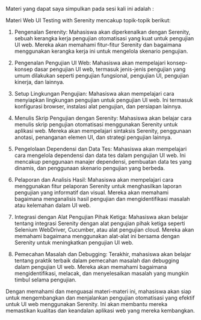 Materi yang dapat saya simpulkan pada sesi kali ini adalah :

Materi Web UI Testing with Serenity mencakup topik-topik berikut:

1. Pengenalan Serenity: Mahasiswa akan diperkenalkan dengan Serenity, sebuah kerangka kerja pengujian otomatisasi yang kuat untuk pengujian UI web. Mereka akan memahami fitur-fitur Serenity dan bagaimana menggunakan kerangka kerja ini untuk mengelola skenario pengujian.

2. Pengenalan Pengujian UI Web: Mahasiswa akan mempelajari konsep-konsep dasar pengujian UI web, termasuk jenis-jenis pengujian yang umum dilakukan seperti pengujian fungsional, pengujian UI, pengujian kinerja, dan lainnya.

3. Setup Lingkungan Pengujian: Mahasiswa akan mempelajari cara menyiapkan lingkungan pengujian untuk pengujian UI web. Ini termasuk konfigurasi browser, instalasi alat pengujian, dan persiapan lainnya.

4. Menulis Skrip Pengujian dengan Serenity: Mahasiswa akan belajar cara menulis skrip pengujian otomatisasi menggunakan Serenity untuk aplikasi web. Mereka akan mempelajari sintaksis Serenity, penggunaan anotasi, penanganan elemen UI, dan strategi pengujian lainnya.

5. Pengelolaan Dependensi dan Data Tes: Mahasiswa akan mempelajari cara mengelola dependensi dan data tes dalam pengujian UI web. Ini mencakup penggunaan manajer dependensi, pembuatan data tes yang dinamis, dan penggunaan skenario pengujian yang berbeda.

6. Pelaporan dan Analisis Hasil: Mahasiswa akan mempelajari cara menggunakan fitur pelaporan Serenity untuk menghasilkan laporan pengujian yang informatif dan visual. Mereka akan memahami bagaimana menganalisis hasil pengujian dan mengidentifikasi masalah atau kelemahan dalam UI web.

7. Integrasi dengan Alat Pengujian Pihak Ketiga: Mahasiswa akan belajar tentang integrasi Serenity dengan alat pengujian pihak ketiga seperti Selenium WebDriver, Cucumber, atau alat pengujian cloud. Mereka akan memahami bagaimana menggunakan alat-alat ini bersama dengan Serenity untuk meningkatkan pengujian UI web.

8. Pemecahan Masalah dan Debugging: Terakhir, mahasiswa akan belajar tentang praktik terbaik dalam pemecahan masalah dan debugging dalam pengujian UI web. Mereka akan memahami bagaimana mengidentifikasi, melacak, dan menyelesaikan masalah yang mungkin timbul selama pengujian.

Dengan memahami dan menguasai materi-materi ini, mahasiswa akan siap untuk mengembangkan dan menjalankan pengujian otomatisasi yang efektif untuk UI web menggunakan Serenity. Ini akan membantu mereka memastikan kualitas dan keandalan aplikasi web yang mereka kembangkan.